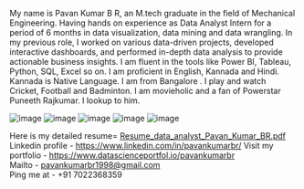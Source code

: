My name is Pavan Kumar B R, an M.tech graduate in the field of Mechanical Engineering. Having hands on experience as Data Analyst Intern for a period of 6 months in data visualization, data mining and data wrangling.
In my previous role, I worked on various data-driven projects, developed interactive dashboards, and performed in-depth data analysis to provide actionable business insights. 
I am fluent in the tools like Power BI, Tableau, Python, SQL, Excel so on.
I am proficient in English, Kannada and Hindi. Kannada is Native Language. I am from Bangalore . I play and watch Cricket, Football and Badminton.
I am movieholic and a fan of Powerstar Puneeth Rajkumar. I lookup to him.

![image](https://github.com/user-attachments/assets/a3c79936-d555-4de4-b035-8726525f3ae8)  ![image](https://github.com/user-attachments/assets/d372e3ca-967e-4fb6-a63f-97b31c3e2623) 
![image](https://github.com/user-attachments/assets/c3bf803c-1109-47c4-8a75-a065b7c156f6) ![image](https://github.com/user-attachments/assets/93568eda-e5db-44ca-8cfa-fb67fad3ab7d)
![image](https://github.com/user-attachments/assets/bf42895d-aba7-4e91-a84c-50ea6bba1714)

Here is my detailed resume=
[Resume_data_analyst_Pavan_Kumar_BR.pdf](https://github.com/user-attachments/files/16303156/Resume_data_analyst_Pavan_Kumar_BR.pdf)
 Linkedin profile - https://www.linkedin.com/in/pavankumarbr/ 
Visit my portfolio  - https://www.datascienceportfol.io/pavankumarbr  
Mailto  - pavankumarbr1998@gmail.com  
Ping me at - +91 7022368359


